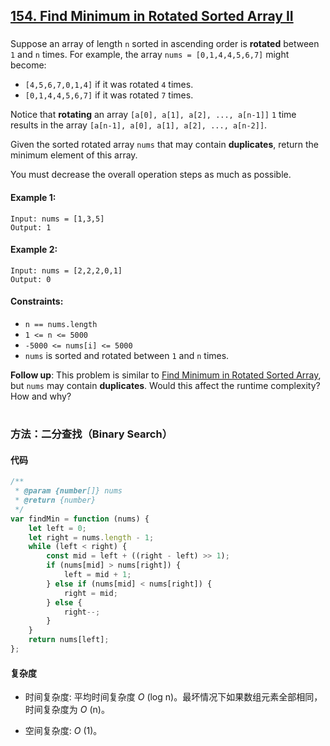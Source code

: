 ## [154. Find Minimum in Rotated Sorted Array II](https://leetcode.com/problems/find-minimum-in-rotated-sorted-array-ii/)

###

Suppose an array of length `n` sorted in ascending order is **rotated** between `1` and `n` times. For example, the array `nums = [0,1,4,4,5,6,7]` might become:

-   `[4,5,6,7,0,1,4]` if it was rotated `4` times.
-   `[0,1,4,4,5,6,7]` if it was rotated `7` times.

Notice that **rotating** an array `[a[0], a[1], a[2], ..., a[n-1]]` `1` time results in the array `[a[n-1], a[0], a[1], a[2], ..., a[n-2]]`.

Given the sorted rotated array `nums` that may contain **duplicates**, return the minimum element of this array.

You must decrease the overall operation steps as much as possible.

#### Example 1:

```
Input: nums = [1,3,5]
Output: 1
```

#### Example 2:

```
Input: nums = [2,2,2,0,1]
Output: 0
```

#### Constraints:

-   `n == nums.length`
-   `1 <= n <= 5000`
-   `-5000 <= nums[i] <= 5000`
-   `nums` is sorted and rotated between `1` and `n` times.

**Follow up**: This problem is similar to [Find Minimum in Rotated Sorted Array](<./153. Find Minimum in Rotated Sorted Array.js.md>), but `nums` may contain **duplicates**. Would this affect the runtime complexity? How and why?

#

### 方法：二分查找（Binary Search）

#### 代码

```javascript
/**
 * @param {number[]} nums
 * @return {number}
 */
var findMin = function (nums) {
    let left = 0;
    let right = nums.length - 1;
    while (left < right) {
        const mid = left + ((right - left) >> 1);
        if (nums[mid] > nums[right]) {
            left = mid + 1;
        } else if (nums[mid] < nums[right]) {
            right = mid;
        } else {
            right--;
        }
    }
    return nums[left];
};
```

#### 复杂度

-   时间复杂度: 平均时间复杂度 _O_ (log n)。最坏情况下如果数组元素全部相同，时间复杂度为 _O_ (n)。

-   空间复杂度: _O_ (1)。
